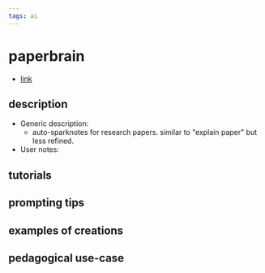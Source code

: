 ```yaml
---
tags: ai 
---
```



# paperbrain


* [link](https://www.paperbrain.study/)

## description
* Generic description: 
    * auto-sparknotes for research papers. similar to "explain paper" but less refined. 
* User notes:

## tutorials

## prompting tips

## examples of creations 

## pedagogical use-case 